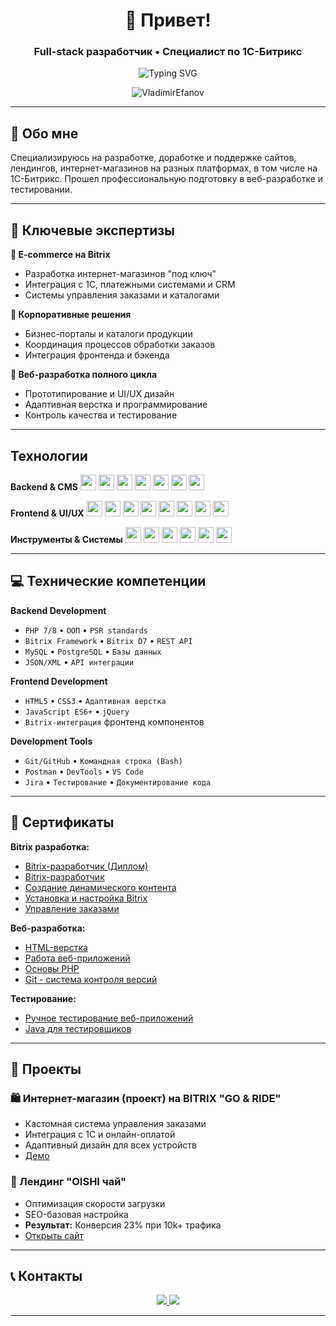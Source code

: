 <h1 align="center">👋 Привет!</h1>
<h3 align="center">Full-stack разработчик • Специалист по 1С-Битрикс</h3>

<p align="center">
  <img src="https://readme-typing-svg.demolab.com?font=Fira+Code&pause=1000&color=1F883D&center=true&vCenter=true&width=435&lines=Full-stack+%D1%80%D0%B0%D0%B7%D1%80%D0%B0%D0%B1%D0%BE%D1%82%D1%87%D0%B8%D0%BA;1%D0%A1-%D0%91%D0%B8%D1%82%D1%80%D0%B8%D0%BA%D1%81+%D1%8D%D0%BA%D1%81%D0%BF%D0%B5%D1%80%D1%82;E-commerce+%D1%80%D0%B5%D1%88%D0%B5%D0%BD%D0%B8%D1%8F" alt="Typing SVG" />
</p>

<p align="center">
  <img src="https://komarev.com/ghpvc/?username=VladimirEfanov&label=Profile%20views&color=0e75b6&style=flat" alt="VladimirEfanov" />
</p>

---

## 🚀 Обо мне
Специализируюсь на разработке, доработке и поддержке сайтов, лендингов, интернет-магазинов на разных платформах, в том числе на 1С-Битрикс. Прошел профессиональную подготовку в веб-разработке и тестировании. 



---

## 🎯 Ключевые экспертизы

**🛒 E-commerce на Bitrix**
- Разработка интернет-магазинов "под ключ"
- Интеграция с 1С, платежными системами и CRM
- Системы управления заказами и каталогами

**🏢 Корпоративные решения**
- Бизнес-порталы и каталоги продукции
- Координация процессов обработки заказов
- Интеграция фронтенда и бэкенда

**🎯 Веб-разработка полного цикла**
- Прототипирование и UI/UX дизайн
- Адаптивная верстка и программирование
- Контроль качества и тестирование

---

## Технологии

**Backend & CMS**
<img src="https://img.shields.io/badge/1C_Bitrix-525C86?style=for-the-badge&logo=bitrix&logoColor=white" height="25" />
<img src="https://img.shields.io/badge/PHP-777BB4?style=for-the-badge&logo=php&logoColor=white" height="25" />
<img src="https://img.shields.io/badge/MySQL-4479A1?style=for-the-badge&logo=mysql&logoColor=white" height="25" />
<img src="https://img.shields.io/badge/PostgreSQL-4169E1?style=for-the-badge&logo=postgresql&logoColor=white" height="25" />
<img src="https://img.shields.io/badge/WordPress-21759B?style=for-the-badge&logo=wordpress&logoColor=white" height="25" />
<img src="https://img.shields.io/badge/OpenCart-2D6EAB?style=for-the-badge&logo=opencart&logoColor=white" height="25" />
<img src="https://img.shields.io/badge/Python-FFD43B?style=for-the-badge&logo=python&logoColor=blue" height="25" />

**Frontend & UI/UX**
<img src="https://img.shields.io/badge/HTML5-E34F26?style=for-the-badge&logo=html5&logoColor=white" height="25" />
<img src="https://img.shields.io/badge/CSS3-1572B6?style=for-the-badge&logo=css3&logoColor=white" height="25" />
<img src="https://img.shields.io/badge/JavaScript-F7DF1E?style=for-the-badge&logo=javascript&logoColor=black" height="25" />
<img src="https://img.shields.io/badge/jQuery-0769AD?style=for-the-badge&logo=jquery&logoColor=white" height="25" />
<img src="https://img.shields.io/badge/React-61DAFB?style=for-the-badge&logo=react&logoColor=black" height="25" />
<img src="https://img.shields.io/badge/Figma-F24E1E?style=for-the-badge&logo=figma&logoColor=white" height="25" />
<img src="https://img.shields.io/badge/Photoshop-31A8FF?style=for-the-badge&logo=adobephotoshop&logoColor=white" height="25" />
<img src="https://img.shields.io/badge/Adobe%20Illustrator-FF9A00?style=for-the-badge&logo=adobe%20illustrator&logoColor=white" height="25" />

**Инструменты & Системы**
<img src="https://img.shields.io/badge/Git-F05032?style=for-the-badge&logo=git&logoColor=white" height="25" />
<img src="https://img.shields.io/badge/GitHub-181717?style=for-the-badge&logo=github&logoColor=white" height="25" />
<img src="https://img.shields.io/badge/Docker-2496ED?style=for-the-badge&logo=docker&logoColor=white" height="25" />
<img src="https://img.shields.io/badge/Postman-FF6C37?style=for-the-badge&logo=postman&logoColor=white" height="25" />
<img src="https://img.shields.io/badge/Jira-0052CC?style=for-the-badge&logo=jira&logoColor=white" height="25" />
<img src="https://img.shields.io/badge/VS_Code-007ACC?style=for-the-badge&logo=visualstudiocode&logoColor=white" height="25" />

---

## 💻 Технические компетенции

**Backend Development**
- `PHP 7/8` • `ООП` • `PSR standards`
- `Bitrix Framework` • `Bitrix D7` • `REST API`
- `MySQL` • `PostgreSQL` • `Базы данных`
- `JSON/XML` • `API интеграции`

**Frontend Development**  
- `HTML5` • `CSS3` • `Адаптивная верстка`
- `JavaScript ES6+` • `jQuery`
- `Bitrix-интеграция` фронтенд компонентов

**Development Tools**
- `Git/GitHub` • `Командная строка (Bash)`
- `Postman` • `DevTools` • `VS Code`
- `Jira` • `Тестирование` • `Документирование кода`

---

## 📜 Сертификаты

**Bitrix разработка:**
- [Bitrix-разработчик (Диплом)](./certificates/bitrix-developer-diploma.pdf)
- [Bitrix-разработчик](./certificates/bitrix-developer.pdf)
- [Создание динамического контента](./certificates/bitrix-dynamic-content.pdf)
- [Установка и настройка Bitrix](./certificates/bitrix-installation.pdf)
- [Управление заказами](./certificates/bitrix-order-system.pdf)

**Веб-разработка:**
- [HTML-верстка](./certificates/html-layout.pdf)
- [Работа веб-приложений](./certificates/web-applications-work.pdf)
- [Основы PHP](./certificates/PHP.pdf)
- [Git - система контроля версий](./certificates/git-version-control.pdf)

**Тестирование:**
- [Ручное тестирование веб-приложений](./certificates/manual-testing.pdf)
- [Java для тестировщиков](./certificates/java-testing.pdf)

---

## 💼 Проекты

### 🛍️ Интернет-магазин (проект) на BITRIX "GO & RIDE"
- Кастомная система управления заказами
- Интеграция с 1С и онлайн-оплатой
- Адаптивный дизайн для всех устройств
- [Демо](https://u179268.test-handyhost.ru/)

### 🎯 Лендинг "OISHI чай"
- Оптимизация скорости загрузки
- SEO-базовая настройка
- **Результат:** Конверсия 23% при 10k+ трафика
- [Открыть сайт](https://opt.oishigroup.ru/)

---

## 📞 Контакты
<p align="center">
  <a href="mailto:vuefanov@yandex.ru">
    <img src="https://img.shields.io/badge/Email-vuefanov@yandex.ru-0077B5?style=for-the-badge&logo=gmail&logoColor=white" />
  </a>
  <a href="https://t.me/jonssonv">
    <img src="https://img.shields.io/badge/Telegram-@jonssonv-0077B5?style=for-the-badge&logo=telegram&logoColor=white" />
  </a>
</p>

---

